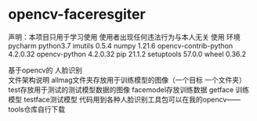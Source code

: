 # opencv-faceresgiter
声明：本项目只用于学习使用   使用者出现任何违法行为与本人无关
使用 环境pycharm python3.7
imutils               0.5.4
numpy                 1.21.6
opencv-contrib-python 4.2.0.32
opencv-python         4.2.0.32
pip                   21.1.2
setuptools            57.0.0
wheel                 0.36.2

基于opencv的 人脸识别  
文件架构说明  allmag文件夹存放用于训练模型的图像（一个目标  一个文件夹）   test存放用于测试的测试模型数据的图像   facemodel存放训练数据
getface  训练模型   testface测试模型
代码用到各种人脸识别工具包可以在我的opencv——tools仓库自行下载

